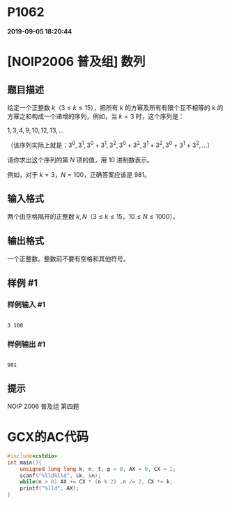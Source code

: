 
# P1062

**2019-09-05 18:20:44**
    
# [NOIP2006 普及组] 数列

## 题目描述

给定一个正整数 $k$（$3\leq k\leq 15$），把所有 $k$ 的方幂及所有有限个互不相等的 $k$ 的方幂之和构成一个递增的序列，例如，当 $k = 3$ 时，这个序列是：

$1, 3, 4, 9, 10, 12, 13, \ldots$

（该序列实际上就是：$3^0,3^1,3^0+3^1,3^2,3^0+3^2,3^1+3^2,3^0+3^1+3^2,…$）

请你求出这个序列的第 $N$ 项的值，用 $10$ 进制数表示。

例如，对于 $k = 3$，$N = 100$，正确答案应该是 $981$。

## 输入格式

两个由空格隔开的正整数 $k, N$（$3\leq k\leq 15$，$10\leq N\leq 1000$）。

## 输出格式

一个正整数。整数前不要有空格和其他符号。

## 样例 #1

### 样例输入 #1

```
3 100
```

### 样例输出 #1

```
981
```

## 提示

NOIP 2006 普及组 第四题

# GCX的AC代码
```cpp
#include<cstdio>
int main(){
    unsigned long long k, n, t, p = 0, AX = 0, CX = 1;
    scanf("%lld%lld", &k, &n);
    while(n > 0) AX += CX * (n % 2) ,n /= 2, CX *= k;
    printf("%lld", AX);
}

```

